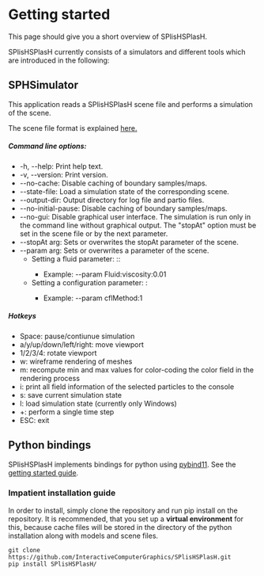 # Getting started

This page should give you a short overview of SPlisHSPlasH.

SPlisHSPlasH currently consists of a simulators and different tools which are introduced in the following:

## SPHSimulator

This application reads a SPlisHSPlasH scene file and performs a simulation of the scene. 

The scene file format is explained [here.](file_format.md)

##### Command line options:

* -h, --help: Print help text.
* -v, --version: Print version.
* --no-cache: Disable caching of boundary samples/maps.
* --state-file: Load a simulation state of the corresponding scene.
* --output-dir: Output directory for log file and partio files.
* --no-initial-pause: Disable caching of boundary samples/maps.
* --no-gui: Disable graphical user interface. The simulation is run only in the command line without graphical output. The "stopAt" option must be set in the scene file or by the next parameter.
* --stopAt arg: Sets or overwrites the stopAt parameter of the scene.
* --param arg: Sets or overwrites a parameter of the scene.
	- Setting a fluid parameter: <fluid-id>:<parameter-name>:<value>
		- Example: --param Fluid:viscosity:0.01
	- Setting a configuration parameter: <parameter-name>:<value>
		- Example: --param cflMethod:1

##### Hotkeys

* Space: pause/contiunue simulation
* a/y/up/down/left/right: move viewport
* 1/2/3/4: rotate viewport
* w: wireframe rendering of meshes
* m: recompute min and max values for color-coding the color field in the rendering process
* i: print all field information of the selected particles to the console
* s: save current simulation state
* l: load simulation state (currently only Windows)
* +: perform a single time step
* ESC: exit

## Python bindings 

SPlisHSPlasH implements bindings for python using [pybind11](https://github.com/pybind/pybind11).
See the [getting started guide](./py_getting_started.md).

### Impatient installation guide

In order to install, simply clone the repository and run pip install on the repository.
It is recommended, that you set up a **virtual environment** for this, because cache files will be stored in the directory of the python installation along with models and scene files.

```shell script
git clone https://github.com/InteractiveComputerGraphics/SPlisHSPlasH.git
pip install SPlisHSPlasH/
```





